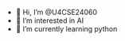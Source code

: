 - 👋 Hi, I’m @U4CSE24060
- 👀 I’m interested in AI
- 🌱 I’m currently learning python

<!---
U4CSE24060/U4CSE24060 is a ✨ special ✨ repository because its `README.md` (this file) appears on your GitHub profile.
You can click the Preview link to take a look at your changes.
--->
